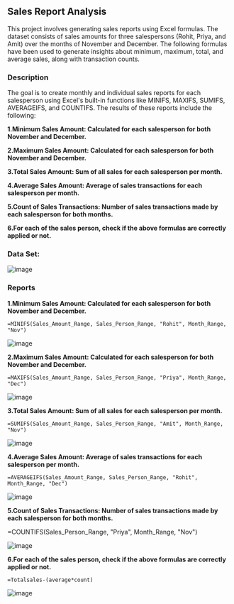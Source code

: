 ## Sales Report Analysis

This project involves generating sales reports using Excel formulas. The dataset consists of sales amounts for three salespersons (Rohit, Priya, and Amit) over the months of November and December. The following formulas have been used to generate insights about minimum, maximum, total, and average sales, along with transaction counts.

### Description

The goal is to create monthly and individual sales reports for each salesperson using Excel's built-in functions like MINIFS, MAXIFS, SUMIFS, AVERAGEIFS, and COUNTIFS. The results of these reports include the following:

**1.Minimum Sales Amount: Calculated for each salesperson for both November and December.**

**2.Maximum Sales Amount: Calculated for each salesperson for both November and December.**

**3.Total Sales Amount: Sum of all sales for each salesperson per month.**

**4.Average Sales Amount: Average of sales transactions for each salesperson per month.**

**5.Count of Sales Transactions: Number of sales transactions made by each salesperson for both months.**

**6.For each of the sales person, check if the above formulas are correctly applied or not.**

### Data Set:



![image](https://github.com/user-attachments/assets/d70185c1-8660-41bc-a861-b36c4a031edf)

### Reports

**1.Minimum Sales Amount: Calculated for each salesperson for both November and December.**

`=MINIFS(Sales_Amount_Range, Sales_Person_Range, "Rohit", Month_Range, "Nov")`


![image](https://github.com/user-attachments/assets/6a937350-ec75-4ef7-867a-ada59182efea)


**2.Maximum Sales Amount: Calculated for each salesperson for both November and December.**

`=MAXIFS(Sales_Amount_Range, Sales_Person_Range, "Priya", Month_Range, "Dec")`


![image](https://github.com/user-attachments/assets/278e07b4-100f-4c2a-a222-957c7f2a1cf6)


**3.Total Sales Amount: Sum of all sales for each salesperson per month.**

`=SUMIFS(Sales_Amount_Range, Sales_Person_Range, "Amit", Month_Range, "Nov")`


![image](https://github.com/user-attachments/assets/43e9e2dc-a458-4fae-9057-57ba2fa1f2dc)


**4.Average Sales Amount: Average of sales transactions for each salesperson per month.**

`=AVERAGEIFS(Sales_Amount_Range, Sales_Person_Range, "Rohit", Month_Range, "Dec")`


![image](https://github.com/user-attachments/assets/569e6547-fc3a-4d6f-b999-452c7ff3e91b)


**5.Count of Sales Transactions: Number of sales transactions made by each salesperson for both months.**

=COUNTIFS(Sales_Person_Range, "Priya", Month_Range, "Nov")


![image](https://github.com/user-attachments/assets/7e3d7d99-a052-43ee-84dd-cf1939b6956b)


**6.For each of the sales person, check if the above formulas are correctly applied or not.**

`=Totalsales-(average*count)`


![image](https://github.com/user-attachments/assets/7818c132-7771-4175-b5f3-d52aa65b9344)











